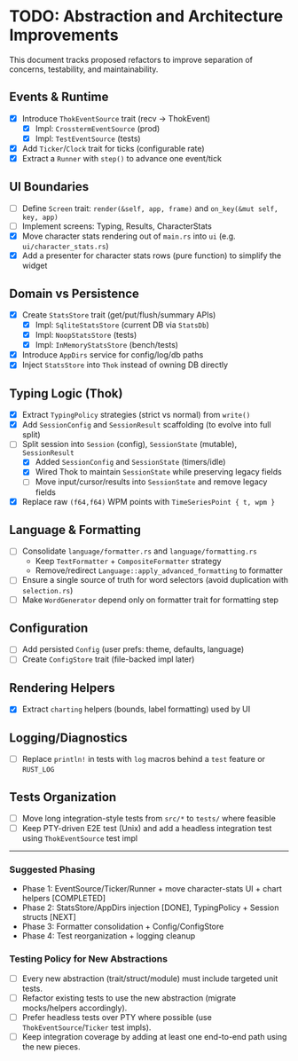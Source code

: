 # TODO: Abstraction and Architecture Improvements

This document tracks proposed refactors to improve separation of concerns, testability, and maintainability.

## Events & Runtime
- [x] Introduce `ThokEventSource` trait (recv -> ThokEvent)
  - [x] Impl: `CrosstermEventSource` (prod)
  - [x] Impl: `TestEventSource` (tests)
- [x] Add `Ticker`/`Clock` trait for ticks (configurable rate)
- [x] Extract a `Runner` with `step()` to advance one event/tick

## UI Boundaries
- [ ] Define `Screen` trait: `render(&self, app, frame)` and `on_key(&mut self, key, app)`
- [ ] Implement screens: Typing, Results, CharacterStats
- [x] Move character stats rendering out of `main.rs` into `ui` (e.g. `ui/character_stats.rs`)
- [x] Add a presenter for character stats rows (pure function) to simplify the widget

## Domain vs Persistence
- [x] Create `StatsStore` trait (get/put/flush/summary APIs)
  - [x] Impl: `SqliteStatsStore` (current DB via `StatsDb`)
  - [x] Impl: `NoopStatsStore` (tests)
  - [x] Impl: `InMemoryStatsStore` (bench/tests)
- [x] Introduce `AppDirs` service for config/log/db paths
- [x] Inject `StatsStore` into `Thok` instead of owning DB directly

## Typing Logic (Thok)
- [x] Extract `TypingPolicy` strategies (strict vs normal) from `write()`
- [x] Add `SessionConfig` and `SessionResult` scaffolding (to evolve into full split)
- [ ] Split session into `Session` (config), `SessionState` (mutable), `SessionResult`
  - [x] Added `SessionConfig` and `SessionState` (timers/idle)
  - [x] Wired Thok to maintain `SessionState` while preserving legacy fields
  - [ ] Move input/cursor/results into `SessionState` and remove legacy fields
- [x] Replace raw `(f64,f64)` WPM points with `TimeSeriesPoint { t, wpm }`

## Language & Formatting
- [ ] Consolidate `language/formatter.rs` and `language/formatting.rs`
  - Keep `TextFormatter` + `CompositeFormatter` strategy
  - Remove/redirect `Language::apply_advanced_formatting` to formatter
- [ ] Ensure a single source of truth for word selectors (avoid duplication with `selection.rs`)
- [ ] Make `WordGenerator` depend only on formatter trait for formatting step

## Configuration
- [ ] Add persisted `Config` (user prefs: theme, defaults, language)
- [ ] Create `ConfigStore` trait (file-backed impl later)

## Rendering Helpers
- [x] Extract `charting` helpers (bounds, label formatting) used by UI

## Logging/Diagnostics
- [ ] Replace `println!` in tests with `log` macros behind a `test` feature or `RUST_LOG`

## Tests Organization
- [ ] Move long integration-style tests from `src/*` to `tests/` where feasible
- [ ] Keep PTY-driven E2E test (Unix) and add a headless integration test using `ThokEventSource` test impl

---

### Suggested Phasing
- Phase 1: EventSource/Ticker/Runner + move character-stats UI + chart helpers [COMPLETED]
- Phase 2: StatsStore/AppDirs injection [DONE], TypingPolicy + Session structs [NEXT]
- Phase 3: Formatter consolidation + Config/ConfigStore
- Phase 4: Test reorganization + logging cleanup

### Testing Policy for New Abstractions
- [ ] Every new abstraction (trait/struct/module) must include targeted unit tests.
- [ ] Refactor existing tests to use the new abstraction (migrate mocks/helpers accordingly).
- [ ] Prefer headless tests over PTY where possible (use `ThokEventSource`/`Ticker` test impls).
- [ ] Keep integration coverage by adding at least one end-to-end path using the new pieces.
